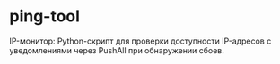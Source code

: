 # ping-tool
IP-монитор: Python-скрипт для проверки доступности IP-адресов с уведомлениями через PushAll при обнаружении сбоев.
